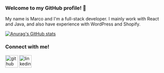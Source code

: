### Welcome to my GitHub profile! 👋

My name is Marco and I'm a full-stack developer. I mainly work with React and Java, and also have experience with WordPress and Shopify.

[![Anurag's GitHub stats](https://github-readme-stats.vercel.app/api?username=marboleda)](https://github.com/anuraghazra/github-readme-stats)

### Connect with me!
[<img src='https://cdn.jsdelivr.net/npm/simple-icons@3.0.1/icons/github.svg' alt='github' height='40'>](https://github.com/marboleda)  [<img src='https://cdn.jsdelivr.net/npm/simple-icons@3.0.1/icons/linkedin.svg' alt='linkedin' height='40'>](https://www.linkedin.com/in/https://www.linkedin.com/in/marco-arboleda//)  
